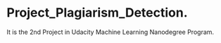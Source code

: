 # Project_Plagiarism_Detection.
It is the 2nd Project in Udacity Machine Learning Nanodegree Program.
